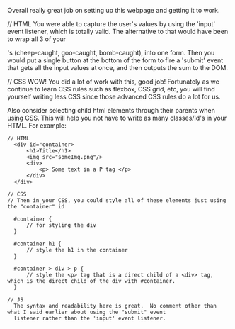Overall really great job on setting up this webpage and getting it to work.

// HTML
  You were able to capture the user's values by using the 'input' event listener, which is totally valid.
  The alternative to that would have been to wrap all 3 of your <div>'s (cheep-caught, goo-caught, bomb-caught), into one form.
  Then you would put a single button at the bottom of the form to fire a 'submit' event that gets all the input
  values at once, and then outputs the sum to the DOM.
  
// CSS
  WOW!  You did a lot of work with this, good job!  Fortunately as we continue to learn CSS rules such as flexbox, CSS grid, etc,
  you will find yourself writing less CSS since those advanced CSS rules do a lot for us.  
  
  Also consider selecting child html elements through their parents when using CSS. This will help you not have to write
  as many classes/Id's in your HTML.  For example:

    // HTML
      <div id="container>
          <h1>Title</h1>
          <img src="someImg.png"/>
          <div>
              <p> Some text in a P tag </p>
          </div>
      </div>
      
    // CSS
    // Then in your CSS, you could style all of these elements just using the "container" id
    
      #container {
          // for styling the div
      }
      
      #container h1 {
          // style the h1 in the container
      }
      
      #container > div > p {
          // style the <p> tag that is a direct child of a <div> tag, which is the direct child of the div with #container.
      }
      
    // JS
      The syntax and readability here is great.  No comment other than what I said earlier about using the "submit" event
      listener rather than the 'input' event listener.
  
  
  
 



